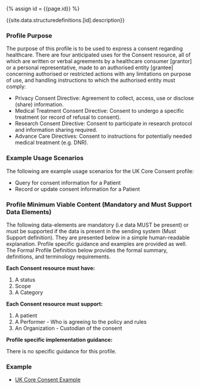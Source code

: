 
{% assign id = {{page.id}} %}

{{site.data.structuredefinitions.[id].description}}

<!-- end TOC -->
### Profile Purpose ###

The purpose of this profile is to be used to express a consent regarding healthcare. There are four anticipated uses for the Consent resource, all of which are written or verbal agreements by a healthcare consumer [grantor] or a personal representative, made to an authorised entity [grantee] concerning authorised or restricted actions with any limitations on purpose of use, and handling instructions to which the authorised entity must comply:
 
- Privacy Consent Directive: Agreement to collect, access, use or disclose (share) information.
- Medical Treatment Consent Directive: Consent to undergo a specific treatment (or record of refusal to consent).
- Research Consent Directive: Consent to participate in research protocol and information sharing required.
- Advance Care Directives: Consent to instructions for potentially needed medical treatment (e.g. DNR).


### Example Usage Scenarios ###

The following are example usage scenarios for the UK Core Consent profile:

- Query for consent information for a Patient
- Record or update consent information for a Patient

### Profile Minimum Viable Content (Mandatory and Must Support Data Elements) ###

The following data-elements are mandatory (i.e data MUST be present) or must be supported if the data is present in the sending system (Must Support definition). They are presented below in a simple human-readable explanation. Profile specific guidance and examples are provided as well. The Formal Profile Definition below provides the formal summary, definitions, and terminology requirements.

**Each Consent resource must have:**

1. A status
2. Scope
3. A Category 

**Each Consent resource must support:**

1. A patient
2. A Performer - Who is agreeing to the policy and rules
3. An Organization - Custodian of the consent 

**Profile specific implementation guidance:**

There is no specific guidance for this profile.

### Example ###

- [UK Core Consent Example](UKCore-Consent-Example.html)


